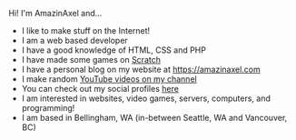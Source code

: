 Hi! I'm AmazinAxel and...
- I like to make stuff on the Internet!
- I am a web based developer
- I have a good knowledge of HTML, CSS and PHP
- I have made some games on [Scratch](https://scratch.mit.edu/users/AmazinAxel/) 
- I have a personal blog on my website at https://amazinaxel.com
- I make random [YouTube videos on my channel](https://www.youtube.com/channel/UC2rR60IXOH_ExzPAYS1CPcA)
- You can check out my social profiles [here](https://amazinaxel.com/about-me.html)
- I am interested in websites, video games, servers, computers, and programming!
- I am based in Bellingham, WA (in-between Seattle, WA and Vancouver, BC)
